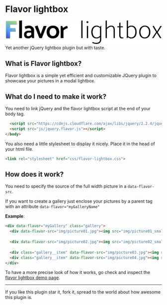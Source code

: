 # Flavor lightbox
![](docs/flavor-lightbox-title.png)
Yet another jQuery lightbox plugin but with taste.

## What is Flavor lightbox?

Flavor lightbox is a simple yet efficient and customizable JQuery plugin to showcase your pictures in a modal lightbox.

## What do I need to make it work?

You need to link jQuery and the flavor lightbox script at the end of your body tag.

```html
  <script src="https://cdnjs.cloudflare.com/ajax/libs/jquery/2.2.4/jquery.min.js"></script>
  <script src="js/jquery.flavor.js"></script>
</body>
```

You also need a little stylesheet to display it nicely. Place it in the head of your html file.

```html
<link rel="stylesheet" href="css/flavor-lightbox.css">
```

## How does it work?

You need to specify the source of the full width picture in a `data-flavor-src`.

If you want to create a gallery just enclose your pictures by a parent tag with an attribute `data-flavor="myGalleryName"`

**Example**:

```html
<div data-flavor="myGallery" class="gallery">
  <div data-flavor-src="img/picture01.jpg"><img src="img/picture01_small.jpg" alt="Flavor lightbox tastes great"></div>

  <div data-flavor-src="img/picture02.jpg"><img src="img/picture02_small.jpg" alt="Test left/right arrows to navigate"></div>

  <div class="gallery__item" data-flavor-src="img/picture03.jpg"><img src="img/picture03_small.jpg" alt="You can click to navigate"></div>
  <div class="gallery__item" data-flavor-src="img/picture04.jpg"><img src="img/picture04_small.jpg" alt="Press esc and see ya!"></div>
</div>
```

To have a more precise look of how it works, go check and inspect the [flavor lightbox demo page](https://istuffs.github.io/plugin-flavor-lightbox/).

--- ----------

If you like this plugin star it, fork it, spread to the world about how awesome this plugin is.
